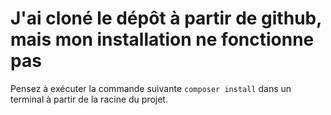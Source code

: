 # J'ai cloné le dépôt à partir de github, mais mon installation ne fonctionne pas

 Pensez à exécuter la commande suivante ```composer install``` dans un terminal à partir de la racine du projet.
